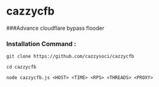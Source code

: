 # cazzycfb

###Advance cloudflare bypass flooder

### Installation Command :
```
git clone https://github.com/cazzysoci/cazzycfb
```
```
cd cazzycfb
```
```
node cazzycfb.js <HOST> <TIME> <RPS> <THREADS> <PROXY>
```
